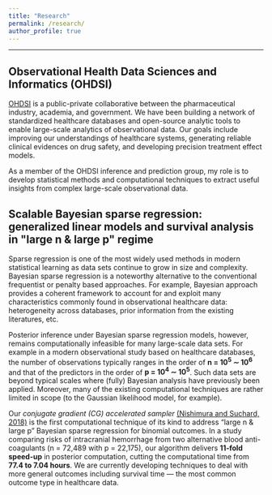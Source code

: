 ```yaml
---
title: "Research"
permalink: /research/
author_profile: true
---
```

---
## Observational Health Data Sciences and Informatics (OHDSI)
[OHDSI](https://www.ohdsi.org/) is a public-private collaborative between the pharmaceutical industry, academia, and government. We have been building a network of standardized healthcare databases and open-source analytic tools to enable large-scale analytics of observational data. Our goals include improving our understandings of healthcare systems, generating reliable clinical evidences on drug safety, and developing precision treatment effect models.

<!-- For instance, a randomized control trial of a drug is typically conducted on a very specific subpopulation of a limited sample size, leaving many unknowns about the potential side effects as well as efficacies in other subpopulations. Our network of large-scale healthcare databases provide us opportunities to investigate these insufficiently-studied effects of drugs. -->

As a member of the OHDSI inference and prediction group, my role is to develop statistical methods and computational techniques to extract useful insights from complex large-scale observational data.

## Scalable Bayesian sparse regression: generalized linear models and survival analysis in "large n & large p" regime
Sparse regression is one of the most widely used methods in modern statistical learning as data sets continue to grow in size and complexity. Bayesian sparse regression is a noteworthy alternative to the conventional frequentist or penalty based approaches. For example, Bayesian approach provides a coherent framework to account for and exploit many characteristics commonly found in observational healthcare data: heterogeneity across databases, prior information from the existing literatures, etc.

Posterior inference under Bayesian sparse regression models, however, remains computationally infeasible for many large-scale data sets. For example in a modern observational study based on healthcare databases, the number of observations typically ranges in the order of **n = 10<sup>5</sup> ∼ 10<sup>6</sup>** and that of the predictors in the order of **p = 10<sup>4</sup> ∼ 10<sup>5</sup>**. Such data sets are beyond typical scales where (fully) Bayesian analysis have previously been applied. Moreover, many of the existing computational techniques are rather limited in scope (to the Gaussian likelihood model, for example).

Our *conjugate gradient (CG) accelerated sampler* [(Nishimura and Suchard, 2018)](https://arxiv.org/abs/1810.12437) is the first computational technique of its kind to address “large n & large p” Bayesian sparse regression for binomial outcomes. In a study comparing risks of intracranial hemorrhage from two alternative blood anti-coagulants (n = 72,489 with p = 22,175), our algorithm delivers **11-fold speed-up** in posterior computation, cutting the computational time from **77.4 to 7.04 hours**. We are currently developing techniques to deal with more general outcomes including survival time &mdash; the most common outcome type in healthcare data.
